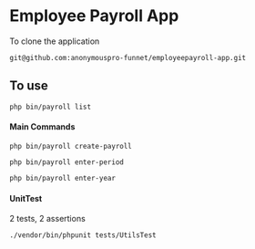 # Employee Payroll App

To clone the application

```
git@github.com:anonymouspro-funnet/employeepayroll-app.git
```
## To use
```
php bin/payroll list
```
#### Main Commands

```
php bin/payroll create-payroll
```

```
php bin/payroll enter-period
```

```
php bin/payroll enter-year
```

#### UnitTest
2 tests, 2 assertions
```
./vendor/bin/phpunit tests/UtilsTest
```